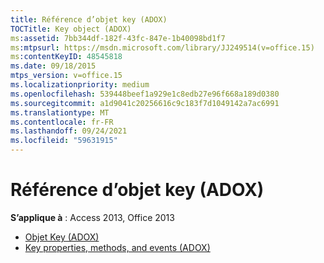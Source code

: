 ```yaml
---
title: Référence d’objet key (ADOX)
TOCTitle: Key object (ADOX)
ms:assetid: 7bb344df-182f-43fc-847e-1b40098bd1f7
ms:mtpsurl: https://msdn.microsoft.com/library/JJ249514(v=office.15)
ms:contentKeyID: 48545818
ms.date: 09/18/2015
mtps_version: v=office.15
ms.localizationpriority: medium
ms.openlocfilehash: 539448beef1a929e1c8edb27e96f668a189d0380
ms.sourcegitcommit: a1d9041c20256616c9c183f7d1049142a7ac6991
ms.translationtype: MT
ms.contentlocale: fr-FR
ms.lasthandoff: 09/24/2021
ms.locfileid: "59631915"
---
```

# <a name="key-object-adox-reference"></a>Référence d’objet key (ADOX)

**S’applique à** : Access 2013, Office 2013

- [Objet Key (ADOX)](key-object-adox.md)
- [Key properties, methods, and events (ADOX)](key-properties-methods-and-events-adox.md)

